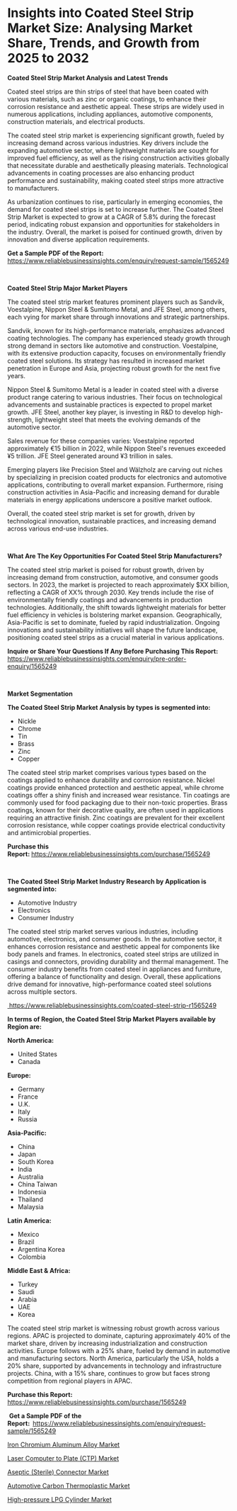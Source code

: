 <p><h1>Insights into Coated Steel Strip Market Size: Analysing Market Share, Trends, and Growth from 2025 to 2032</h1></p><p><strong>Coated Steel Strip Market Analysis and Latest Trends</strong></p>
<p><p>Coated steel strips are thin strips of steel that have been coated with various materials, such as zinc or organic coatings, to enhance their corrosion resistance and aesthetic appeal. These strips are widely used in numerous applications, including appliances, automotive components, construction materials, and electrical products. </p><p>The coated steel strip market is experiencing significant growth, fueled by increasing demand across various industries. Key drivers include the expanding automotive sector, where lightweight materials are sought for improved fuel efficiency, as well as the rising construction activities globally that necessitate durable and aesthetically pleasing materials. Technological advancements in coating processes are also enhancing product performance and sustainability, making coated steel strips more attractive to manufacturers. </p><p>As urbanization continues to rise, particularly in emerging economies, the demand for coated steel strips is set to increase further. The Coated Steel Strip Market is expected to grow at a CAGR of 5.8% during the forecast period, indicating robust expansion and opportunities for stakeholders in the industry. Overall, the market is poised for continued growth, driven by innovation and diverse application requirements.</p></p>
<p><strong>Get a Sample PDF of the Report:&nbsp;</strong> <a href="https://www.reliablebusinessinsights.com/enquiry/request-sample/1565249?utm_campaign=2310&utm_medium=2&utm_source=Github&utm_content=ia&utm_term=31032025&utm_id=coated-steel-strip">https://www.reliablebusinessinsights.com/enquiry/request-sample/1565249</a></p>
<p>&nbsp;</p>
<p><strong>Coated Steel Strip Major Market Players</strong></p>
<p><p>The coated steel strip market features prominent players such as Sandvik, Voestalpine, Nippon Steel & Sumitomo Metal, and JFE Steel, among others, each vying for market share through innovations and strategic partnerships.</p><p>Sandvik, known for its high-performance materials, emphasizes advanced coating technologies. The company has experienced steady growth through strong demand in sectors like automotive and construction. Voestalpine, with its extensive production capacity, focuses on environmentally friendly coated steel solutions. Its strategy has resulted in increased market penetration in Europe and Asia, projecting robust growth for the next five years.</p><p>Nippon Steel & Sumitomo Metal is a leader in coated steel with a diverse product range catering to various industries. Their focus on technological advancements and sustainable practices is expected to propel market growth. JFE Steel, another key player, is investing in R&D to develop high-strength, lightweight steel that meets the evolving demands of the automotive sector.</p><p>Sales revenue for these companies varies: Voestalpine reported approximately €15 billion in 2022, while Nippon Steel's revenues exceeded ¥5 trillion. JFE Steel generated around ¥3 trillion in sales.</p><p>Emerging players like Precision Steel and Wälzholz are carving out niches by specializing in precision coated products for electronics and automotive applications, contributing to overall market expansion. Furthermore, rising construction activities in Asia-Pacific and increasing demand for durable materials in energy applications underscore a positive market outlook.</p><p>Overall, the coated steel strip market is set for growth, driven by technological innovation, sustainable practices, and increasing demand across various end-use industries.</p></p>
<p>&nbsp;</p>
<p><strong>What Are The Key Opportunities For Coated Steel Strip Manufacturers?</strong></p>
<p><p>The coated steel strip market is poised for robust growth, driven by increasing demand from construction, automotive, and consumer goods sectors. In 2023, the market is projected to reach approximately $XX billion, reflecting a CAGR of XX% through 2030. Key trends include the rise of environmentally friendly coatings and advancements in production technologies. Additionally, the shift towards lightweight materials for better fuel efficiency in vehicles is bolstering market expansion. Geographically, Asia-Pacific is set to dominate, fueled by rapid industrialization. Ongoing innovations and sustainability initiatives will shape the future landscape, positioning coated steel strips as a crucial material in various applications.</p></p>
<p><strong>Inquire or Share Your Questions If Any Before Purchasing This Report:</strong> <a href="https://www.reliablebusinessinsights.com/enquiry/pre-order-enquiry/1565249?utm_campaign=2310&utm_medium=2&utm_source=Github&utm_content=ia&utm_term=31032025&utm_id=coated-steel-strip">https://www.reliablebusinessinsights.com/enquiry/pre-order-enquiry/1565249</a></p>
<p>&nbsp;</p>
<p><strong>Market Segmentation</strong></p>
<p><strong>The Coated Steel Strip Market Analysis by types is segmented into:</strong></p>
<p><ul><li>Nickle</li><li>Chrome</li><li>Tin</li><li>Brass</li><li>Zinc</li><li>Copper</li></ul></p>
<p><p>The coated steel strip market comprises various types based on the coatings applied to enhance durability and corrosion resistance. Nickel coatings provide enhanced protection and aesthetic appeal, while chrome coatings offer a shiny finish and increased wear resistance. Tin coatings are commonly used for food packaging due to their non-toxic properties. Brass coatings, known for their decorative quality, are often used in applications requiring an attractive finish. Zinc coatings are prevalent for their excellent corrosion resistance, while copper coatings provide electrical conductivity and antimicrobial properties.</p></p>
<p><strong>Purchase this Report:&nbsp;</strong><a href="https://www.reliablebusinessinsights.com/purchase/1565249?utm_campaign=2310&utm_medium=2&utm_source=Github&utm_content=ia&utm_term=31032025&utm_id=coated-steel-strip">https://www.reliablebusinessinsights.com/purchase/1565249</a></p>
<p>&nbsp;</p>
<p><strong>The Coated Steel Strip Market Industry Research by Application is segmented into:</strong></p>
<p><ul><li>Automotive Industry</li><li>Electronics</li><li>Consumer Industry</li></ul></p>
<p><p>The coated steel strip market serves various industries, including automotive, electronics, and consumer goods. In the automotive sector, it enhances corrosion resistance and aesthetic appeal for components like body panels and frames. In electronics, coated steel strips are utilized in casings and connectors, providing durability and thermal management. The consumer industry benefits from coated steel in appliances and furniture, offering a balance of functionality and design. Overall, these applications drive demand for innovative, high-performance coated steel solutions across multiple sectors.</p></p>
<p><a href="https://www.reliablebusinessinsights.com/coated-steel-strip-r1565249?utm_campaign=2310&utm_medium=2&utm_source=Github&utm_content=ia&utm_term=31032025&utm_id=coated-steel-strip">&nbsp;https://www.reliablebusinessinsights.com/coated-steel-strip-r1565249</a></p>
<p><strong>In terms of Region, the Coated Steel Strip Market Players available by Region are:</strong></p>
<p>
    <p> <strong> North America: </strong>
        <ul>
            <li>United States</li>
            <li>Canada</li>
        </ul>
        </p> 
    <p> <strong> Europe: </strong>
        <ul>
            <li>Germany</li>
            <li>France</li>
            <li>U.K.</li>
            <li>Italy</li>
            <li>Russia</li>
        </ul>
        </p> 
    <p> <strong> Asia-Pacific: </strong>
        <ul>
            <li>China</li>
            <li>Japan</li>
            <li>South Korea</li>
            <li>India</li>
            <li>Australia</li>
            <li>China Taiwan</li>
            <li>Indonesia</li>
            <li>Thailand</li>
            <li>Malaysia</li>
        </ul>
        </p> 
    <p> <strong> Latin America: </strong>
        <ul>
            <li>Mexico</li>
            <li>Brazil</li>
            <li>Argentina Korea</li>
            <li>Colombia</li>
        </ul>
        </p> 
    <p> <strong> Middle East & Africa: </strong>
        <ul>
            <li>Turkey</li>
            <li>Saudi</li>
            <li>Arabia</li>
            <li>UAE</li>
            <li>Korea</li>
        </ul>
    </p>
    </p>
<p><p>The coated steel strip market is witnessing robust growth across various regions. APAC is projected to dominate, capturing approximately 40% of the market share, driven by increasing industrialization and construction activities. Europe follows with a 25% share, fueled by demand in automotive and manufacturing sectors. North America, particularly the USA, holds a 20% share, supported by advancements in technology and infrastructure projects. China, with a 15% share, continues to grow but faces strong competition from regional players in APAC.</p></p>
<p><strong>Purchase this Report: </strong><a href="https://www.reliablebusinessinsights.com/purchase/1565249?utm_campaign=2310&utm_medium=2&utm_source=Github&utm_content=ia&utm_term=31032025&utm_id=coated-steel-strip">https://www.reliablebusinessinsights.com/purchase/1565249</a></p>
<p>&nbsp;<strong>Get a Sample PDF of the Report:&nbsp;&nbsp;</strong><a href="https://www.reliablebusinessinsights.com/enquiry/request-sample/1565249?utm_campaign=2310&utm_medium=2&utm_source=Github&utm_content=ia&utm_term=31032025&utm_id=coated-steel-strip">https://www.reliablebusinessinsights.com/enquiry/request-sample/1565249</a></p>
<p><strong></strong></p>
<p><p><a href="https://github.com/marfosamiko7/Market-Research-Report-List-1/blob/main/iron-chromium-aluminum-alloy-market.md?utm_campaign=2310&utm_medium=2&utm_source=Github&utm_content=ia&utm_term=31032025&utm_id=coated-steel-strip">Iron Chromium Aluminum Alloy Market</a></p><p><a href="https://www.linkedin.com/pulse/according-market-research-laser-computer-plate-ctp-size-growing-ltraf?utm_campaign=2310&utm_medium=2&utm_source=Github&utm_content=ia&utm_term=31032025&utm_id=coated-steel-strip">Laser Computer to Plate (CTP) Market</a></p><p><a href="https://www.linkedin.com/pulse/aseptic-sterile-connector-market-analysis-report-2025-2032-projected-8tuef?utm_campaign=2310&utm_medium=2&utm_source=Github&utm_content=ia&utm_term=31032025&utm_id=coated-steel-strip">Aseptic (Sterile) Connector Market</a></p><p><a href="https://github.com/gierlravasty/Market-Research-Report-List-1/blob/main/automotive-carbon-thermoplastic-market.md?utm_campaign=2310&utm_medium=2&utm_source=Github&utm_content=ia&utm_term=31032025&utm_id=coated-steel-strip">Automotive Carbon Thermoplastic Market</a></p><p><a href="https://www.linkedin.com/pulse/high-pressure-lpg-cylinder-market-overview-forecast-2025-2032-5ynff?utm_campaign=2310&utm_medium=2&utm_source=Github&utm_content=ia&utm_term=31032025&utm_id=coated-steel-strip">High-pressure LPG Cylinder Market</a></p></p>